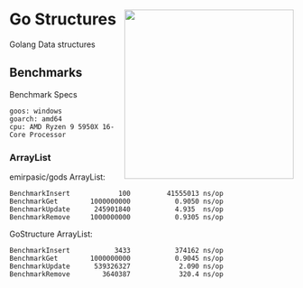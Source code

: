 # Go Structures <img src="https://user-images.githubusercontent.com/13637813/193483325-7b8b64c4-577d-43e1-a47c-ee0b75eb5bd0.png" width=300px align="right" >

Golang Data structures

## Benchmarks

Benchmark Specs 
```
goos: windows
goarch: amd64
cpu: AMD Ryzen 9 5950X 16-Core Processor     
```
### ArrayList
emirpasic/gods ArrayList:
```      
BenchmarkInsert   	       100	       41555013 ns/op
BenchmarkGet       	1000000000	         0.9050 ns/op
BenchmarkUpdate    	 245901840	         4.935  ns/op
BenchmarkRemove    	1000000000	         0.9305 ns/op
```

GoStructure ArrayList:
```       
BenchmarkInsert   	      3433	         374162 ns/op
BenchmarkGet       	1000000000	         0.9045 ns/op
BenchmarkUpdate    	 539326327	          2.090 ns/op
BenchmarkRemove    	   3640387	          320.4 ns/op
```
